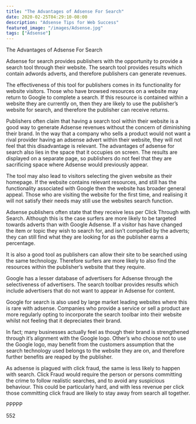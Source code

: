 ```yaml
---
title: "The Advantages of Adsense For Search"
date: 2020-02-25T04:29:10-08:00
description: "Adsense Tips for Web Success"
featured_image: "/images/Adsense.jpg"
tags: ["Adsense"]
---
```


The Advantages of Adsense For Search

Adsense for search provides publishers with the opportunity to provide a search tool through their website. The search tool provides results which contain adwords adverts, and therefore publishers can generate revenues.

The effectiveness of this tool for publishers comes in its functionality for website visitors. Those who have browsed resources on a website may return to Google to complete a search. If this resource is contained within a website they are currently on, then they are likely to use the publisher’s website for search, and therefore the publisher can receive returns.

Publishers often claim that having a search tool within their website is a good way to generate Adsense revenues without the concern of diminishing their brand. In the way that a company who sells a product would not want a rival provider having an adsense advert within their website, they will not feel that this disadvantage is relevant. The advantages of adsense for search also lies in the space that it occupies on screen. The results are displayed on a separate page, so publishers do not feel that they are sacrificing space where Adsense would previously appear.

The tool may also lead to visitors selecting the given website as their homepage. If the website contains relevant resources, and still has the functionality associated with Google then the website has broader general appeal. Those who are visiting the website for the first time, and realising it will not satisfy their needs may still use the websites search function.

Adsense publishers often state that they receive less per Click Through with Search.  Although this is the case surfers are more likely to be targeted towards adverts than with Google Adsense. If a visitor has have changed the item or topic they wish to search for, and isn’t compelled by the adverts; they can still find what they are looking for as the publisher earns a percentage.

It is also a good tool as publishers can allow their site to be searched using the same technology. Therefore surfers are more likely to also find the resources within the publisher’s website that they require. 

Google has a lesser database of advertisers for Adsense through the selectiveness of advertisers. The search toolbar provides results which include advertisers that do not want to appear in Adsense for content. 

Google for search is also used by large market leading websites where this is rare with adsense. Companies who provide a service or sell a product are more regularly opting to incorporate the search toolbar into their website whilst not feeling that it depreciates their brand.

In fact; many businesses actually feel as though their brand is strengthened through it’s alignment with the Google logo. Other’s who choose not to use the Google logo, may benefit from the customers assumption that the search technology used belongs to the website they are on, and therefore further benefits are reaped by the publisher. 

As adsense is plagued with click fraud, the same is less likely to happen with search. Click Fraud would require the person or persons committing the crime to follow realistic searches, and to avoid any suspicious behaviour. This could be particularly hard, and with less revenue per click those committing click fraud are likely to stay away from search all together.  

PPPPP

552

